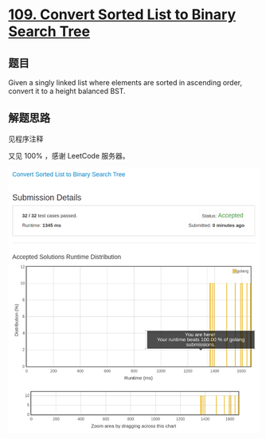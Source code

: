 # [109. Convert Sorted List to Binary Search Tree](https://leetcode.com/problems/convert-sorted-list-to-binary-search-tree/)

## 题目
Given a singly linked list where elements are sorted in ascending order, convert it to a height balanced BST.

## 解题思路

见程序注释

又见 100% ，感谢 LeetCode 服务器。

![100%](109.png)